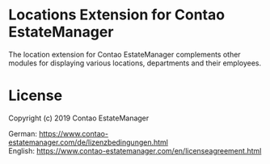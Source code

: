 # Locations Extension for Contao EstateManager
The location extension for Contao EstateManager complements other modules for displaying various locations, departments and their employees.
        
# License
Copyright (c) 2019 Contao EstateManager

German: https://www.contao-estatemanager.com/de/lizenzbedingungen.html \
English: https://www.contao-estatemanager.com/en/licenseagreement.html

